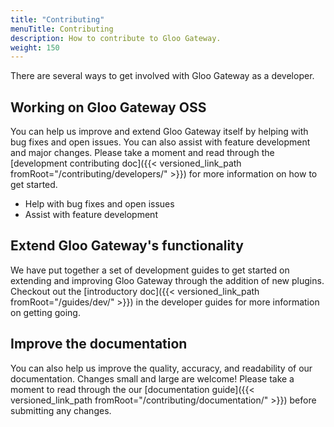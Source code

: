 ```yaml
---
title: "Contributing"
menuTitle: Contributing
description: How to contribute to Gloo Gateway.
weight: 150
---
```


There are several ways to get involved with Gloo Gateway as a developer.

## Working on Gloo Gateway OSS

You can help us improve and extend Gloo Gateway itself by helping with bug fixes and open issues. You can also assist with feature development and major changes. Please take a moment and read through the [development contributing doc]({{< versioned_link_path fromRoot="/contributing/developers/" >}}) for more information on how to get started.

* Help with bug fixes and open issues
* Assist with feature development

## Extend Gloo Gateway's functionality

We have put together a set of development guides to get started on extending and improving Gloo Gateway through the addition of new plugins. Checkout out the [introductory doc]({{< versioned_link_path fromRoot="/guides/dev/" >}}) in the developer guides for more information on getting going.

## Improve the documentation

You can also help us improve the quality, accuracy, and readability of our documentation. Changes small and large are welcome! Please take a moment to read through the our [documentation guide]({{< versioned_link_path fromRoot="/contributing/documentation/" >}}) before submitting any changes.